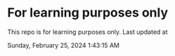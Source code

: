 # For learning purposes only
This repo is for learning purposes only.
Last updated at

Sunday, February 25, 2024 1:43:15 AM

